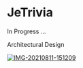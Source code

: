 # JeTrivia

In Progress ...

Architectural Design


<a href="https://ibb.co/DDCYPvg"><img src="https://i.ibb.co/Gv29f83/IMG-20210811-151209.jpg" alt="IMG-20210811-151209" border="0"></a>

